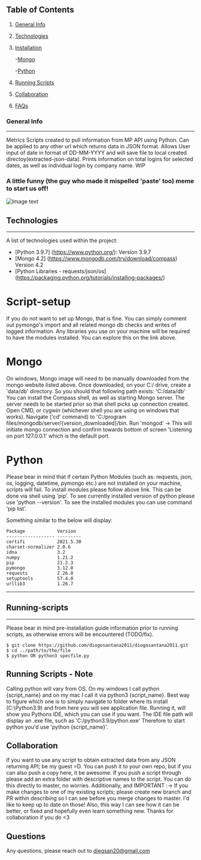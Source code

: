 ## Table of Contents
1. [General Info](#general-info)
2. [Technologies](#technologies)
3. [Installation](#script-setup)

   -[Mongo](#mongo)
   
   -[Python](#python)

6. [Running Scripts](#running-scripts)
7. [Collaboration](#collaboration)
8. [FAQs](#faqs)

### General Info
***
Metrics Scripts created to pull information from MP API using Python. Can be applied to any other url which returns data in JSON format. 
Allows User input of date in format of DD-MM-YYYY and will save file to local created directoy(extracted-json-data).
Prints information on total logins for selected dates, as well as individual login by company name.
WIP
### A little funny (the guy who made it mispelled 'paste' too) meme to start us off!
![Image text](https://tse1.mm.bing.net/th?id=OIP.95Qw7RnpPEl6HXuuTpozRwHaHY&pid=Api&P=0&w=300&h=300)
## Technologies
***
A list of technologies used within the project:
* [Python 3.9.7] (https://www.python.org/): Version 3.9.7
* [Mongo 4.2] (https://www.mongodb.com/try/download/compass) Version 4.2 
* [Python Libraries - requests/json/os] (https://packaging.python.org/tutorials/installing-packages/)

# Script-setup

If you do not want to set up Mongo, that is fine. You can simply comment out pymongo's import and all related mongo db checks and writes of logged information.
Any libraries you use on your machine will be required to have the modules installed. You can explore this on the link above.

# Mongo
On windows, Mongo image will need to be manually downloaded from the mongo website listed above. 
Once downloaded, on your C:/ drive, create a 'data/db' directory. So you should that following path exists: 'C:/data/db'
You can install the Compass shell, as well as starting Mongo server.
The server needs to be started prior so that shell picks up connection created.
Open CMD, or cygwin (whichever shell you are using on windows that works).
Navigate ('cd' command) to 'C:/program files/mongodb/server/{version_downloaded}/bin.
Run 'mongod' -> This will initiate mongo connection and confirm towards bottom of screen 'Listening on port 127.0.0.1' which is the default port. 

# Python
Please bear in mind that if certain Python Modules (such as: requests, json, os, logging, datetime, pymongo etc.) are not installed on your machine, scripts will fail. 
To install modules please follow above link.
This can be done via shell using 'pip'. To see currently installed version of python please use 'python --version'.
To see the installed modules you can use command 'pip list'. 

Something similar to the below will display:
```
Package            Version
------------------ ---------
certifi            2021.5.30
charset-normalizer 2.0.6
idna               3.2
numpy              1.21.2
pip                21.2.3
pymongo            3.12.0
requests           2.26.0
setuptools         57.4.0
urllib3            1.26.7
```
***
## Running-scripts
***
Please bear in mind pre-installation guide information prior to running scripts, as otherwise errors will be encountered (TODO/fix). 
```
$ git clone https://github.com/diogosantana2011/diogosantana2011.git
$ cd ../path/to/the/file
$ python OR python3 specfile.py
```

## Running Scripts - Note

Calling python will vary from OS. On my windows I call python {script_name} and on my mac I call it via python3 {script_name}.
Best way to figure which one is to simply navigate to folder where its install (C:\Python3.9) and from here you will see application file.
Running it, will show you Pythons IDE, which you can use if you want. The IDE file path will display an .exe file, such as 'C:/python3.9/python.exe'
Therefore to start python you'd use 'python {script_name}'.

## Collaboration

If you want to use any script to obtain extracted data from any JSON returning API; be my guest =D.
You can push it to your own repo, but if you can also push a copy here, it be awesome. 
If you push a script through please add an extra folder with descriptive names to the script. You can do this directly to master, no worries.
Additionally, and IMPORTANT :-> If you make changes to one of my existing scripts; please create new branch and PR within describing so I can see before you merge changes to master. I'd like to keep up to date on those! 
Also, this way I can see how it can be better, or fixed and hopefully even learn something new.
Thanks for collaboration if you do <3
## Questions

Any questions, please reach out to diegsan20@gmail.com

